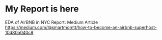 # My Report is here
EDA of AirBNB in NYC
Report: Medium Article https://medium.com/@smartmomtt/how-to-become-an-airbnb-superhost-10d80a040c8
